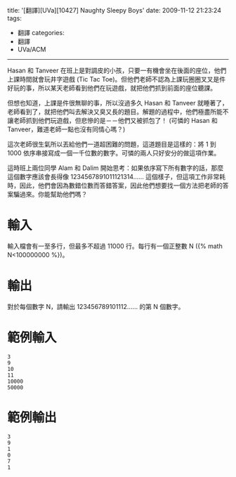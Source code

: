 title: '[翻譯][UVa][10427] Naughty Sleepy Boys'
date: 2009-11-12 21:23:24
tags:
- 翻譯
categories:
- 翻譯
- UVa/ACM
---

Hasan 和 Tanveer 在班上是對調皮的小孩，只要一有機會坐在後面的座位，他們上課時間就會玩井字遊戲 (Tic Tac Toe)。但他們老師不認為上課玩圈圈叉叉是件好玩的事，所以某天老師看到他們在玩遊戲，就把他們抓到前面的座位聽課。

<!-- more -->

但想也知道，上課是件很無聊的事，所以沒過多久 Hasan 和 Tanveer 就睡著了，老師看到了，就把他們叫去解決又臭又長的題目。解題的過程中，他們極盡所能不讓老師抓到他們玩遊戲，但悲慘的是－－他們又被抓包了！ (可憐的 Hasan 和 Tanveer，難道老師一點也沒有同情心嗎？)

這次老師很生氣所以丟給他們一道超困難的問題，這道題目是這樣的：將 1 到 1000 依序串接寫成一個一千位數的數字。可憐的兩人只好安分的做這項作業。

這時班上兩位同學 Alam 和 Dalim 開始思考：如果依序寫下所有數字的話，那麼這個數字應該會長得像 1234567891011121314…… 這個樣子，但這項工作非常耗時，因此，他們會因為數錯位數而答錯答案，因此他們想要找一個方法把老師的答案騙過來。你能幫助他們嗎？

# 輸入

輸入檔會有一至多行，但最多不超過 11000 行。每行有一個正整數 N ({% math N<100000000 %})。

# 輸出

對於每個數字 N，請輸出 123456789101112…… 的第 N 個數字。

# 範例輸入

``` text
3
9
10
11
10000
50000
```

# 範例輸出

``` text
3
9
1
0
7
1
```